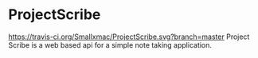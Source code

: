 # ProjectScribe
https://travis-ci.org/Smallxmac/ProjectScribe.svg?branch=master
Project Scribe is a web based api for a simple note taking application.
